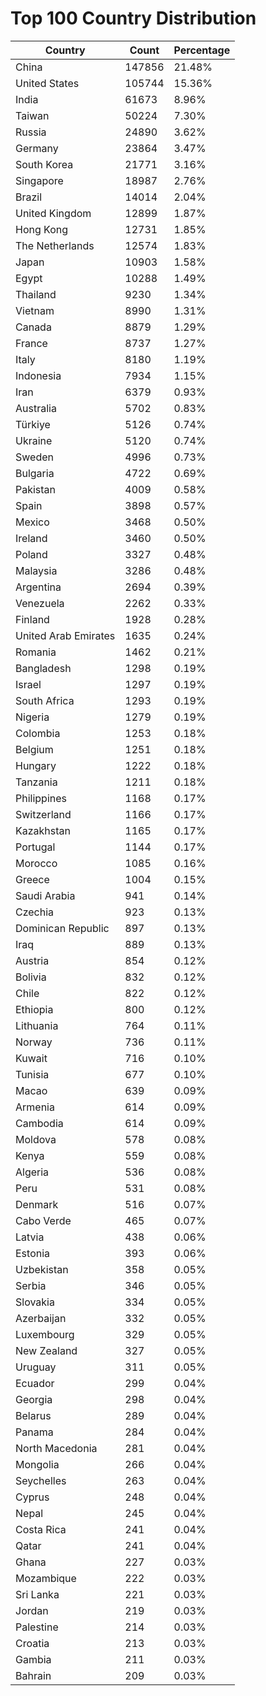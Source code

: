 # Top 100 Country Distribution
| Country | Count | Percentage |
|----|----|----|
| China | 147856 | 21.48% |
| United States | 105744 | 15.36% |
| India | 61673 | 8.96% |
| Taiwan | 50224 | 7.30% |
| Russia | 24890 | 3.62% |
| Germany | 23864 | 3.47% |
| South Korea | 21771 | 3.16% |
| Singapore | 18987 | 2.76% |
| Brazil | 14014 | 2.04% |
| United Kingdom | 12899 | 1.87% |
| Hong Kong | 12731 | 1.85% |
| The Netherlands | 12574 | 1.83% |
| Japan | 10903 | 1.58% |
| Egypt | 10288 | 1.49% |
| Thailand | 9230 | 1.34% |
| Vietnam | 8990 | 1.31% |
| Canada | 8879 | 1.29% |
| France | 8737 | 1.27% |
| Italy | 8180 | 1.19% |
| Indonesia | 7934 | 1.15% |
| Iran | 6379 | 0.93% |
| Australia | 5702 | 0.83% |
| Türkiye | 5126 | 0.74% |
| Ukraine | 5120 | 0.74% |
| Sweden | 4996 | 0.73% |
| Bulgaria | 4722 | 0.69% |
| Pakistan | 4009 | 0.58% |
| Spain | 3898 | 0.57% |
| Mexico | 3468 | 0.50% |
| Ireland | 3460 | 0.50% |
| Poland | 3327 | 0.48% |
| Malaysia | 3286 | 0.48% |
| Argentina | 2694 | 0.39% |
| Venezuela | 2262 | 0.33% |
| Finland | 1928 | 0.28% |
| United Arab Emirates | 1635 | 0.24% |
| Romania | 1462 | 0.21% |
| Bangladesh | 1298 | 0.19% |
| Israel | 1297 | 0.19% |
| South Africa | 1293 | 0.19% |
| Nigeria | 1279 | 0.19% |
| Colombia | 1253 | 0.18% |
| Belgium | 1251 | 0.18% |
| Hungary | 1222 | 0.18% |
| Tanzania | 1211 | 0.18% |
| Philippines | 1168 | 0.17% |
| Switzerland | 1166 | 0.17% |
| Kazakhstan | 1165 | 0.17% |
| Portugal | 1144 | 0.17% |
| Morocco | 1085 | 0.16% |
| Greece | 1004 | 0.15% |
| Saudi Arabia | 941 | 0.14% |
| Czechia | 923 | 0.13% |
| Dominican Republic | 897 | 0.13% |
| Iraq | 889 | 0.13% |
| Austria | 854 | 0.12% |
| Bolivia | 832 | 0.12% |
| Chile | 822 | 0.12% |
| Ethiopia | 800 | 0.12% |
| Lithuania | 764 | 0.11% |
| Norway | 736 | 0.11% |
| Kuwait | 716 | 0.10% |
| Tunisia | 677 | 0.10% |
| Macao | 639 | 0.09% |
| Armenia | 614 | 0.09% |
| Cambodia | 614 | 0.09% |
| Moldova | 578 | 0.08% |
| Kenya | 559 | 0.08% |
| Algeria | 536 | 0.08% |
| Peru | 531 | 0.08% |
| Denmark | 516 | 0.07% |
| Cabo Verde | 465 | 0.07% |
| Latvia | 438 | 0.06% |
| Estonia | 393 | 0.06% |
| Uzbekistan | 358 | 0.05% |
| Serbia | 346 | 0.05% |
| Slovakia | 334 | 0.05% |
| Azerbaijan | 332 | 0.05% |
| Luxembourg | 329 | 0.05% |
| New Zealand | 327 | 0.05% |
| Uruguay | 311 | 0.05% |
| Ecuador | 299 | 0.04% |
| Georgia | 298 | 0.04% |
| Belarus | 289 | 0.04% |
| Panama | 284 | 0.04% |
| North Macedonia | 281 | 0.04% |
| Mongolia | 266 | 0.04% |
| Seychelles | 263 | 0.04% |
| Cyprus | 248 | 0.04% |
| Nepal | 245 | 0.04% |
| Costa Rica | 241 | 0.04% |
| Qatar | 241 | 0.04% |
| Ghana | 227 | 0.03% |
| Mozambique | 222 | 0.03% |
| Sri Lanka | 221 | 0.03% |
| Jordan | 219 | 0.03% |
| Palestine | 214 | 0.03% |
| Croatia | 213 | 0.03% |
| Gambia | 211 | 0.03% |
| Bahrain | 209 | 0.03% |
